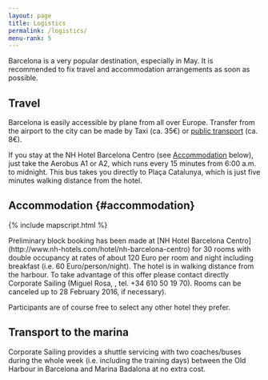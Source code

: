 ```yaml
---
layout: page
title: Logistics
permalink: /logistics/
menu-rank: 5
---
```


Barcelona is a very popular destination, especially in May. It is recommended to
fix travel and accommodation arrangements as soon as possible.

## Travel

Barcelona is easily accessible by plane from all over Europe. Transfer from the
airport to the city can be made by Taxi (ca. 35€) or [public
transport](http://www.tmb.cat/en/acces-aeroport) (ca. 8€).

If you stay at the NH Hotel Barcelona Centro (see
[Accommodation](#accommodation) below), just take the Aerobus A1 or A2, which
runs every 15 minutes from 6:00 a.m. to midnight. This bus takes you directly to
Plaça Catalunya, which is just five minutes walking distance from the hotel.

## Accommodation {#accommodation}

{% include mapscript.html %}

<div class="map" data-address="Duc 15, Barcelona, Spain"></div>
Preliminary block booking has been made at [NH Hotel Barcelona
Centro](http://www.nh-hotels.com/hotel/nh-barcelona-centro) for 30 rooms with
double occupancy at rates of about 120 Euro per room and night including
breakfast (i.e. 60 Euro/person/night). The hotel is in walking distance from the
harbour. To take advantage of this offer please contact directly Corporate
Sailing (Miguel Rosa, <miguel.rosa@corporate-sailing.es>, tel. +34 610 50 19
70). Rooms can be canceled up to 28 February 2016, if necessary).

Participants are of course free to select any other hotel they prefer.

## Transport to the marina

Corporate Sailing provides a shuttle servicing with two coaches/buses during the
whole week (i.e. including the training days) between the Old Harbour in
Barcelona and Marina Badalona at no extra cost.